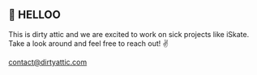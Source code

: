 ## 👋 HELLOO

This is dirty attic and we are excited to work on sick projects like iSkate. Take a look around and feel free to reach out! ✌️

[contact@dirtyattic.com](mailto:contact@dirtyattic.com)
